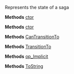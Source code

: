 Represents the state of a saga

**Methods**
[ctor](Bifrost.Sagas.SagaState.ctor)


**Methods**
[ctor](Bifrost.Sagas.SagaState.ctor)


**Methods**
[CanTransitionTo](Bifrost.Sagas.SagaState.CanTransitionTo)


**Methods**
[TransitionTo](Bifrost.Sagas.SagaState.TransitionTo)


**Methods**
[op_Implicit](Bifrost.Sagas.SagaState.op_Implicit)


**Methods**
[ToString](Bifrost.Sagas.SagaState.ToString)
